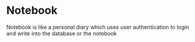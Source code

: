 # Notebook
Notebook is  like a personal diary which uses user authentication to login and write into the database or the notebook 

